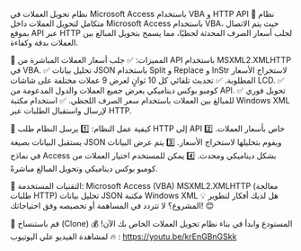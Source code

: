 نظام تحويل العملات في Microsoft Access باستخدام VBA و HTTP API
🚀 نظام متكامل لتحويل العملات داخل Microsoft Access باستخدام VBA، حيث يتم الاتصال بموقع API عبر HTTP لجلب أسعار الصرف المحدثة لحظيًا، مما يسمح بتحويل المبالغ بين العملات بدقة وكفاءة.

🔹 المميزات:
✅ جلب أسعار العملات المباشرة من API باستخدام MSXML2.XMLHTTP في VBA.
✅ تحليل بيانات JSON باستخدام Split و Replace و InStr لاستخراج الأسعار المطلوبة.
✅ تحديث تلقائي كل 10 ثوانٍ لعرض 9 عملات مختلفة على شاشات LCD.
✅ كومبو بوكس ديناميكي يعرض جميع العملات والدول المدعومة من API.
✅ تحويل فوري للمبالغ بين العملات باستخدام سعر الصرف اللحظي.
✅ استخدام مكتبة Windows XML لإرسال واستقبال الطلبات عبر HTTP.

🔹 كيفية عمل النظام:
1️⃣ يرسل النظام طلب HTTP إلى API خاص بأسعار العملات.
2️⃣ يستقبل البيانات بصيغة JSON ويقوم بتحليلها لاستخراج الأسعار.
3️⃣ يتم عرض البيانات في نماذج Access بشكل ديناميكي ومحدث.
4️⃣ يمكن للمستخدم اختيار العملات من كومبو بوكس ديناميكي وتحويل المبالغ مباشرةً.

🔹 التقنيات المستخدمة:
Microsoft Access (VBA)
MSXML2.XMLHTTP (معالجة طلبات HTTP)
تحليل بيانات JSON
مكتبة Windows XML
💡 هل لديك أفكار لتطوير المشروع؟ لا تتردد في المساهمة أو تخصيصه وفق احتياجاتك! 😊

📌 قم باستنساخ (Clone) المستودع وابدأ في بناء نظام تحويل العملات الخاص بك الآن! 💰🔥
لمشاهدة الفيديو علي اليوتيوب :
https://youtu.be/krEnGBnGSkk
